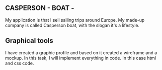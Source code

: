 ## CASPERSON - BOAT -
My application is that I sell sailing trips around Europe. My made-up company is called Casperson boat, with the slogan it's a lifestyle.
## Graphical tools
I have created a graphic profile and based on it created a wireframe and a mockup. 
In this task, I will implement everything in code. In this case html and css code.


